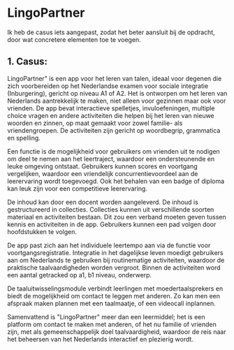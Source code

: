 # LingoPartner
Ik heb de casus iets aangepast, zodat het beter aansluit bij de opdracht, door wat concretere elementen toe te voegen. 

## 1. Casus:
LingoPartner" is een app voor het leren van talen, ideaal voor degenen die zich voorbereiden op het Nederlandse examen voor sociale integratie (Inburgering), gericht op niveau A1 of A2. Het is ontworpen om het leren van Nederlands aantrekkelijk te maken, niet alleen voor gezinnen maar ook voor vrienden. De app bevat interactieve spelletjes, invuloefeningen, multiple choice vragen en andere activiteiten  die helpen bij het leren van nieuwe woorden en zinnen, op maat gemaakt voor zowel familie- als vriendengroepen. De activiteiten zijn gericht op woordbegrip, grammatica en spelling. 

Een functie is de mogelijkheid voor gebruikers om vrienden uit te nodigen om deel te nemen aan het leertraject, waardoor een ondersteunende en leuke omgeving ontstaat. Gebruikers kunnen scores en voortgang vergelijken, waardoor een vriendelijk concurrentievoordeel aan de leerervaring wordt toegevoegd. Ook het behalen van een badge of diploma kan leuk zijn voor een competitieve leerervaring.

De inhoud kan door een docent worden aangeleverd. De inhoud is gestructureerd in collecties. Collecties kunnen uit verschillende soorten materiaal en activiteiten bestaan. Dit zou een verband moeten geven tussen kennis en activiteiten in de app.  Gebruikers kunnen een pad volgen door hoofdstukken te volgen.

De app past zich aan het individuele leertempo aan via de functie voor voortgangsregistratie. Integratie in het dagelijkse leven moedigt gebruikers aan om Nederlands te gebruiken bij routinematige activiteiten, waardoor de praktische taalvaardigheden worden vergroot. Binnen de activiteiten word een aantal getracked op a1, b1 niveau, onderwerp. 

De taaluitwisselingsmodule verbindt leerlingen met moedertaalsprekers en biedt de mogelijkheid om contact te leggen met anderen. Zo kan men een afspraak maken plannen met een taalmaatje, of een videocall inplannen. 

Samenvattend is "LingoPartner" meer dan een leermiddel; het is een platform om contact te maken met anderen, of het nu familie of vrienden zijn, met als gemeenschappelijk doel taalvaardigheid, waardoor de reis naar het beheersen van het Nederlands interactief en plezierig wordt.
